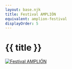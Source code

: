 ```yaml
---
layout: base.njk
title: Festival AMPLIÓN
equivalent: amplion-festival
displayOrder: 5
---
```


# {{ title }}

[![Festival AMPLIÓN](/img/amplion-23-sk.png)](https://amplion.eu)